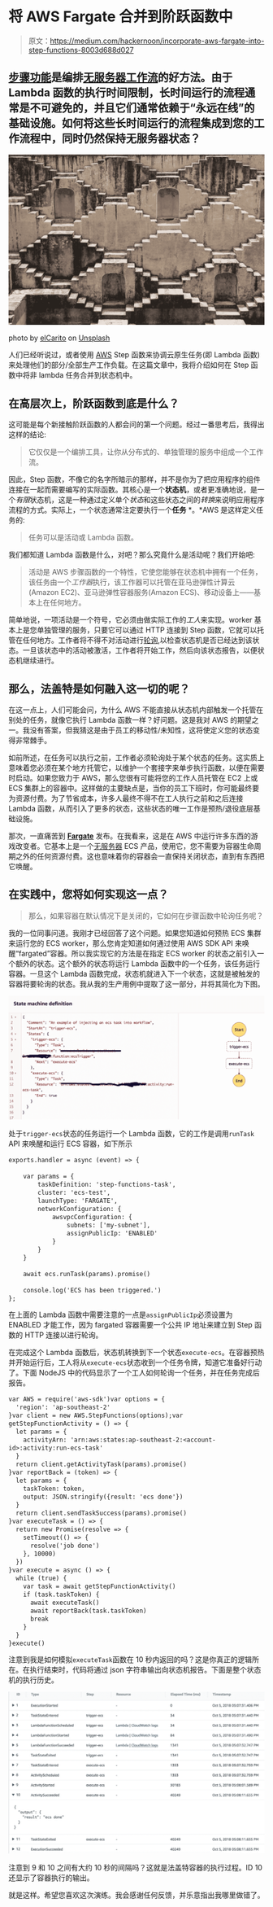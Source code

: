 # 将 AWS Fargate 合并到阶跃函数中

> 原文：<https://medium.com/hackernoon/incorporate-aws-fargate-into-step-functions-8003d688d027>

## [步骤功能](https://aws.amazon.com/step-functions/)是编排[无服务器工作流](https://aws.amazon.com/serverless/)的好方法。由于 Lambda 函数的执行时间限制，长时间运行的流程通常是不可避免的，并且它们通常依赖于“永远在线”的基础设施。如何将这些长时间运行的流程集成到您的工作流程中，同时仍然保持无服务器状态？

![](img/58caa7a194fc726865edcd382e029d5d.png)

photo by [elCarito](https://unsplash.com/@elcarito?utm_source=medium&utm_medium=referral) on [Unsplash](https://unsplash.com?utm_source=medium&utm_medium=referral)

人们已经听说过，或者使用 [AWS](https://hackernoon.com/tagged/aws) Step 函数来协调云原生任务(即 Lambda 函数)来处理他们的部分/全部生产工作负载。在这篇文章中，我将介绍如何在 Step 函数中将非 lambda 任务合并到状态机中。

## 在高层次上，阶跃函数到底是什么？

这可能是每个新接触阶跃函数的人都会问的第一个问题。经过一番思考后，我得出这样的结论:

> 它仅仅是一个编排工具，让你从分布式的、单独管理的服务中组成一个工作流。

因此，Step 函数，不像它的名字所暗示的那样，并不是你为了把应用程序的组件连接在一起而需要编写的实际函数。其核心是一个**状态机**，或者更准确地说，是一个*有限*状态机，这是一种通过定义单个*状态*和这些状态之间的*转换*来说明应用程序流程的方式。实际上，一个状态通常注定要执行一个**任务** *。*AWS 是这样定义任务的:

> 任务可以是活动或 Lambda 函数。

我们都知道 Lambda 函数是什么，对吧？那么究竟什么是活动呢？我们开始吧:

> 活动是 AWS 步骤函数的一个特性，它使您能够在状态机中拥有一个任务，该任务由一个*工作器*执行，该工作器可以托管在亚马逊弹性计算云(Amazon EC2)、亚马逊弹性容器服务(Amazon ECS)、移动设备上——基本上在任何地方。

简单地说，一项活动是一个符号，它必须由做实际工作的*工人*来实现。worker 基本上是您单独管理的服务，只要它可以通过 HTTP 连接到 Step 函数，它就可以托管在任何地方。工作者将不得不对活动进行[轮询](https://en.wikipedia.org/wiki/Polling_(computer_science)),以检查状态机是否已经达到该状态。一旦该状态中的活动被激活，工作者将开始工作，然后向该状态报告，以便状态机继续进行。

## 那么，法盖特是如何融入这一切的呢？

在这一点上，人们可能会问，为什么 AWS 不能直接从状态机内部触发一个托管在别处的任务，就像它执行 Lambda 函数一样？好问题。这是我对 AWS 的期望之一。我没有答案，但我猜这是由于员工的移动性/未知性，这将使定义您的状态变得非常棘手。

如前所述，在任务可以执行之前，工作者必须轮询处于某个状态的任务。这实质上意味着您必须在某个地方托管它，以维护一个套接字来单步执行函数，以便在需要时启动。如果您致力于 AWS，那么您很有可能将您的工作人员托管在 EC2 上或 ECS 集群上的容器中。这样做的主要缺点是，当你的员工下班时，你可能最终要为资源付费。为了节省成本，许多人最终不得不在工人执行之前和之后连接 Lambda 函数，从而引入了更多的状态，这些状态的唯一工作是预热/退役底层基础设施。

那次，一直痛苦到 [**Fargate**](https://aws.amazon.com/blogs/aws/aws-fargate/) 发布。在我看来，这是在 AWS 中运行许多东西的游戏改变者。它基本上是一个[无服务器](https://hackernoon.com/tagged/serverless) ECS 产品，使用它，您不需要为容器生命周期之外的任何资源付费。这也意味着你的容器会一直保持关闭状态，直到有东西把它唤醒。

## 在实践中，您将如何实现这一点？

> 那么，如果容器在默认情况下是关闭的，它如何在步骤函数中轮询任务呢？

我的一位同事问道。我刚才已经回答了这个问题。如果您知道如何预热 ECS 集群来运行您的 ECS worker，那么您肯定知道如何通过使用 AWS SDK API 来唤醒“fargated”容器。所以我实现它的方法是在指定 ECS worker 的状态之前引入一个额外的状态。这个额外的状态将运行 Lambda 函数中的一个任务，该任务运行容器。一旦这个 Lambda 函数完成，状态机就进入下一个状态，这就是被触发的容器将要轮询的状态。我从我的生产用例中提取了这一部分，并将其简化为下图。

![](img/698146fd620c7b11d643f16e0d922331.png)

处于`trigger-ecs`状态的任务运行一个 Lambda 函数，它的工作是调用`runTask` API 来唤醒和运行 ECS 容器，如下所示

```
exports.handler = async (event) => {

    var params = {
        taskDefinition: 'step-functions-task',
        cluster: 'ecs-test',
        launchType: 'FARGATE',
        networkConfiguration: {
            awsvpcConfiguration: {
                subnets: ['my-subnet'],
                assignPublicIp: 'ENABLED'
            }
        }
    }

    await ecs.runTask(params).promise()

    console.log('ECS has been triggered.')
};
```

在上面的 Lambda 函数中需要注意的一点是`assignPublicIp`必须设置为 ENABLED 才能工作，因为 fargated 容器需要一个公共 IP 地址来建立到 Step 函数的 HTTP 连接以进行轮询。

在完成这个 Lambda 函数后，状态机转换到下一个状态`execute-ecs`。在容器预热并开始运行后，工人将从`execute-ecs`状态收到一个任务令牌，知道它准备好行动了。下面 NodeJS 中的代码显示了一个工人如何轮询一个任务，并在任务完成后报告。

```
var AWS = require('aws-sdk')var options = {
  'region': 'ap-southeast-2'
}var client = new AWS.StepFunctions(options);var getStepFunctionActivity = () => {
  let params = {
    activityArn: 'arn:aws:states:ap-southeast-2:<account-id>:activity:run-ecs-task'
  }
  return client.getActivityTask(params).promise()
}var reportBack = (token) => {
  let params = {
    taskToken: token,
    output: JSON.stringify({result: 'ecs done'})
  }
  return client.sendTaskSuccess(params).promise()
}var executeTask = () => {
  return new Promise(resolve => {
    setTimeout(() => {
      resolve('job done')
    }, 10000)
  })
}var execute = async () => {
  while (true) {
    var task = await getStepFunctionActivity()
    if (task.taskToken) {
      await executeTask()
      await reportBack(task.taskToken)
      break
    }
  }
}execute()
```

注意到我是如何模拟`executeTask`函数在 10 秒内返回的吗？这是你真正的逻辑所在。在执行结束时，代码将通过 json 字符串输出向状态机报告。下面是整个状态机的执行历史。

![](img/d4930d1406d70f90aee051ac4200ff9c.png)

注意到 9 和 10 之间有大约 10 秒的间隔吗？这就是法盖特容器的执行过程。ID 10 还显示了容器执行的输出。

就是这样。希望您喜欢这次演练。我会感谢任何反馈，并乐意指出我哪里做错了。